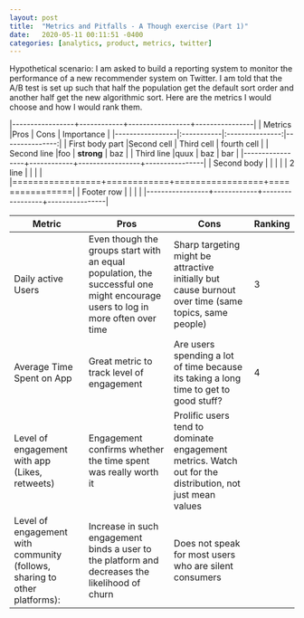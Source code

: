 ```yaml
---
layout: post
title:  "Metrics and Pitfalls - A Though exercise (Part 1)"
date:   2020-05-11 00:11:51 -0400
categories: [analytics, product, metrics, twitter]
---
```



Hypothetical scenario: I am asked to build a reporting system to monitor the performance of a new recommender system on Twitter. I am told that the A/B test is set up such that half the population get the default sort order and another half get the new algorithmic sort. Here are the metrics I would choose and how I would rank them.
<!--more-->

|-----------------+------------+-----------------+----------------|
| Metrics         |Pros        | Cons            | Importance     |
|-----------------|:-----------|:---------------:|---------------:|
| First body part |Second cell | Third cell      | fourth cell    |
| Second line     |foo         | **strong**      | baz            |
| Third line      |quux        | baz             | bar            |
|-----------------+------------+-----------------+----------------|
| Second body     |            |                 |                |
| 2 line          |            |                 |                |
|=================+============+=================+================|
| Footer row      |            |                 |                |
|-----------------+------------+-----------------+----------------|


| Metric                                                                     | Pros                                                                                                                             | Cons                                                                                                     | Ranking |
|----------------------------------------------------------------------------|----------------------------------------------------------------------------------------------------------------------------------|----------------------------------------------------------------------------------------------------------|---------|
| Daily active Users                                                         | Even though the groups start with an equal population,  the successful one might encourage users to log in  more often over time | Sharp targeting might be attractive initially  but cause burnout over time (same topics, same people)    | 3       |
| Average Time Spent on App                                                  | Great metric to track level of engagement                                                                                        | Are users spending a lot of time because its taking  a long  time to get to good stuff?                  | 4       |
| Level of engagement with app  (Likes, retweets)                            | Engagement confirms whether the time spent was really worth it                                                                   | Prolific users tend to dominate engagement metrics. Watch out for the distribution, not just mean values |         |
| Level of engagement with community  (follows, sharing to other platforms): | Increase in such engagement binds a user to the platform  and decreases the likelihood of churn                                  | Does not speak for most users who are silent consumers                                                   |         |
